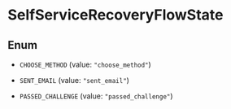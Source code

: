 

# SelfServiceRecoveryFlowState

## Enum


* `CHOOSE_METHOD` (value: `"choose_method"`)

* `SENT_EMAIL` (value: `"sent_email"`)

* `PASSED_CHALLENGE` (value: `"passed_challenge"`)



